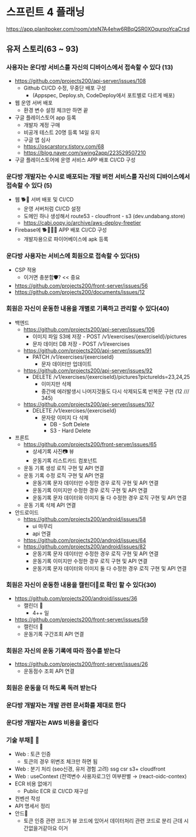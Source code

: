 # 스프린트 4 플래닝

https://app.planitpoker.com/room/xteN7A4ehw6RBqQSR0XOqurpoYcaCrsd

## 유저 스토리(63 ~ 93)

### 사용자는 운다방 서비스를 자신의 디바이스에서 접속할 수 있다 (13)

- https://github.com/projects200/api-server/issues/108
    - Github CI/CD 수정, 무중단 배포 구성
        - (Appspec, Deploy.sh, CodeDeploy에서 포트별로 다르게 배포)
- 웹 운영 서버 배포
    - 환경 변수 설정 체크만 하면 끝
- 구글 플레이스토어 app 등록
    - 개발자 계정 구매
    - 비공개 테스트 20명 등록 14일 유지
    - 구글 앱 심사
    - https://oscarstory.tistory.com/68
    - https://blog.naver.com/swing2app/223529507210
- 구글 플레이스토어에 운영 서비스 APP 배포 CI/CD 구성

### 운다방 개발자는 수시로 배포되는 개발 버전 서비스를 자신의 디바이스에서 접속할 수 있다 (5)

- 웹 🐕🦶 서버 배포 및 CI/CD
    - 운영 서버처럼 CI/CD 설정
    - 도메인 하나 생성해서 route53 - cloudfront - s3  (dev.undabang.store)
    - https://cabi.oopy.io/archive/aws-deploy-freetier
- Firebase에 🐕🦶📏🐉 APP 배포 CI/CD 구성
    - 개발자용으로 파이어베이스에 apk 등록

### 운다방 사용자는 서비스에 회원으로 접속할 수 있다(5)

- CSP 적용
    - 이거면 충분함🛡️? << 중요
- https://github.com/projects200/front-server/issues/56
- https://github.com/projects200/documents/issues/12

### 회원은 자신이 운동한 내용을 개별로 기록하고 관리할 수 있다(40)

- 백엔드
    - https://github.com/projects200/api-server/issues/106
        - 이미지 파일 S3에 저장 -  POST /v1/exercises/{exerciseId}/pictures
        - 문자 데이터 DB 저장 - POST /v1/exercises
    - https://github.com/projects200/api-server/issues/91
        - PATCH /v1/exercises/{exerciseId}
            - 문자 데이터만 업데이트
    - https://github.com/projects200/api-server/issues/92
        - DELETE /v1/exercises/{exerciseId}/pictures?pictureIds=23,24,25
            - 이미지만 삭제
            - 중간에 에러발생시 나머지것들도 다시 삭제되도록 반복문 구현 (12 /// 345)
    - https://github.com/projects200/api-server/issues/107
        - DELETE /v1/exercises/{exerciseId}
            - 문자랑 이미지 다 삭제
                - DB - Soft Delete
                - S3 - Hard Delete
- 프론트
    - https://github.com/projects200/front-server/issues/65
        - 상세기록 사진📷 뷰
        - 운동기록 리스트카드 컴포넌트
    - 운동 기록 생성 로직 구현 및 API 연결
    - 운동 기록 수정 로직 구현 및 API 연결
        - 운동기록 문자 데이터만 수정한 경우 로직 구현 및 API 연결
        - 운동기록 이미지만 수정한 경우 로직 구현 및 API 연결
        - 운동기록 문자 데이터와 이미지 둘 다 수정한 경우 로직 구현 및 API 연결
    - 운동 기록 삭제 API 연결
- 안드로이드
    - https://github.com/projects200/android/issues/58
        - ui 마무리
        - api 연결
    - https://github.com/projects200/android/issues/64
    - https://github.com/projects200/android/issues/82
        - 운동기록 문자 데이터만 수정한 경우 로직 구현 및 API 연결
        - 운동기록 이미지만 수정한 경우 로직 구현 및 API 연결
        - 운동기록 문자 데이터와 이미지 둘 다 수정한 경우 로직 구현 및 API 연결

### 회원은 자신이 운동한 내용을 캘린더📅로 확인 할 수 있다(30)

- https://github.com/projects200/android/issues/36
    - 캘린더 📅
        - 4++ 일
- https://github.com/projects200/front-server/issues/59
    - 캘린더 📅
    - 운동기록 구간조회 API 연결

### 회원은 자신의 운동 기록에 따라 점수를 받는다

- https://github.com/projects200/front-server/issues/26
    - 운동점수 조회 API 연결

### 회원은 운동을 더 하도록 독려 받는다

### 운다방 개발자는 개발 관련 문서화를 제대로 한다

### 운다방 개발자는 AWS 비용을 줄인다

### 기술 부채🪭 👿

- Web : 토큰 인증
    - 토큰의 경우 위변조 체크만 하면 됨
- Web : 분기 처리 (seo신경, 유저 경험 고려) ssg csr  s3+ cloudfront
- Web : useContext (전역변수 사용자로그인 여부판별 → (react-oidc-contex)
- ECR 비용 없애기
    - Public ECR 로 CI/CD 재구성
- 컨벤션 작성
- API 명세서 정리
- 안드🤖
    - 토큰 인증 관련 코드가 뷰 코드에 있어서 데이터처리 관련 코드로 분리
    근데 시간없을거같아요 이거
